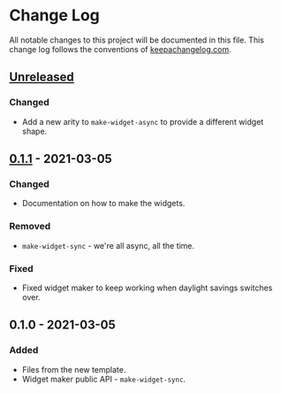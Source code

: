 # Change Log
All notable changes to this project will be documented in this file. This change log follows the conventions of [keepachangelog.com](http://keepachangelog.com/).

## [Unreleased]
### Changed
- Add a new arity to `make-widget-async` to provide a different widget shape.

## [0.1.1] - 2021-03-05
### Changed
- Documentation on how to make the widgets.

### Removed
- `make-widget-sync` - we're all async, all the time.

### Fixed
- Fixed widget maker to keep working when daylight savings switches over.

## 0.1.0 - 2021-03-05
### Added
- Files from the new template.
- Widget maker public API - `make-widget-sync`.

[Unreleased]: https://github.com/your-name/binary-association-simulator/compare/0.1.1...HEAD
[0.1.1]: https://github.com/your-name/binary-association-simulator/compare/0.1.0...0.1.1
